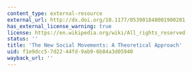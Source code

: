 ```yaml
---
content_type: external-resource
external_url: http://dx.doi.org/10.1177/053901848001900201
has_external_license_warning: true
license: https://en.wikipedia.org/wiki/All_rights_reserved
status: ''
title: 'The New Social Movements: A Theoretical Approach'
uid: f1e9dcc5-7d22-44fd-9ab9-6b84a3d05940
wayback_url: ''
---
```

